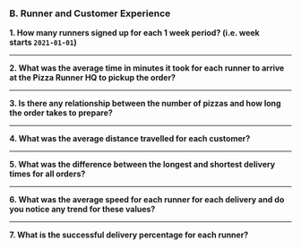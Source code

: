 ### B. Runner and Customer Experience 

**1. How many runners signed up for each 1 week period? (i.e. week starts <code>2021-01-01</code>)**

***

**2. What was the average time in minutes it took for each runner to arrive at the Pizza Runner HQ to pickup the order?**

***

**3. Is there any relationship between the number of pizzas and how long the order takes to prepare?**

***

**4. What was the average distance travelled for each customer?**

***

**5. What was the difference between the longest and shortest delivery times for all orders?**

***

**6. What was the average speed for each runner for each delivery and do you notice any trend for these values?**

***

**7. What is the successful delivery percentage for each runner?**


